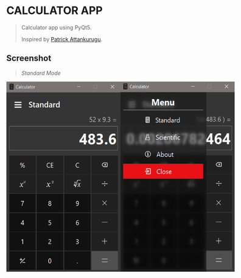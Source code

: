 # CALCULATOR APP

>Calculator app using PyQt5.
> 
>Inspired by [Patrick Attankurugu](https://github.com/PatrickAttankurugu/Scientific-Calculator).


## Screenshot
>*Standard Mode*

<div style="display:flex; justify-content: space-evenly;">
<img src='screenshots/ss-1.png' width="300" height="500">
<img src="screenshots/ss-2.png" width="300" height="500">
</div>






